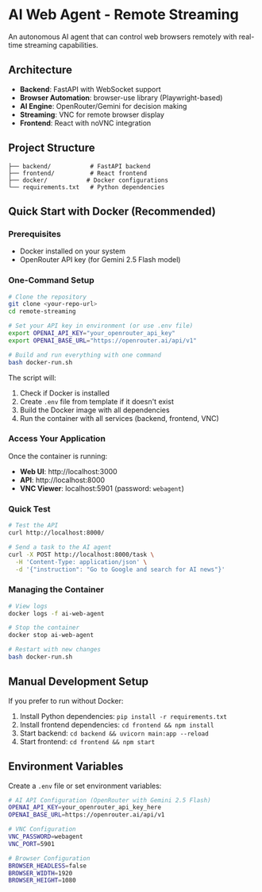 # AI Web Agent - Remote Streaming

An autonomous AI agent that can control web browsers remotely with real-time streaming capabilities.

## Architecture

- **Backend**: FastAPI with WebSocket support
- **Browser Automation**: browser-use library (Playwright-based)
- **AI Engine**: OpenRouter/Gemini for decision making
- **Streaming**: VNC for remote browser display
- **Frontend**: React with noVNC integration

## Project Structure

```
├── backend/           # FastAPI backend
├── frontend/          # React frontend
├── docker/           # Docker configurations
└── requirements.txt   # Python dependencies
```

## Quick Start with Docker (Recommended)

### Prerequisites
- Docker installed on your system
- OpenRouter API key (for Gemini 2.5 Flash model)

### One-Command Setup
```bash
# Clone the repository
git clone <your-repo-url>
cd remote-streaming

# Set your API key in environment (or use .env file)
export OPENAI_API_KEY="your_openrouter_api_key"
export OPENAI_BASE_URL="https://openrouter.ai/api/v1"

# Build and run everything with one command
bash docker-run.sh
```

The script will:
1. Check if Docker is installed
2. Create `.env` file from template if it doesn't exist
3. Build the Docker image with all dependencies
4. Run the container with all services (backend, frontend, VNC)

### Access Your Application
Once the container is running:
- **Web UI**: http://localhost:3000
- **API**: http://localhost:8000
- **VNC Viewer**: localhost:5901 (password: `webagent`)

### Quick Test
```bash
# Test the API
curl http://localhost:8000/

# Send a task to the AI agent
curl -X POST http://localhost:8000/task \
  -H 'Content-Type: application/json' \
  -d '{"instruction": "Go to Google and search for AI news"}'
```

### Managing the Container
```bash
# View logs
docker logs -f ai-web-agent

# Stop the container
docker stop ai-web-agent

# Restart with new changes
bash docker-run.sh
```

## Manual Development Setup

If you prefer to run without Docker:

1. Install Python dependencies: `pip install -r requirements.txt`
2. Install frontend dependencies: `cd frontend && npm install`
3. Start backend: `cd backend && uvicorn main:app --reload`
4. Start frontend: `cd frontend && npm start`

## Environment Variables

Create a `.env` file or set environment variables:

```bash
# AI API Configuration (OpenRouter with Gemini 2.5 Flash)
OPENAI_API_KEY=your_openrouter_api_key_here
OPENAI_BASE_URL=https://openrouter.ai/api/v1

# VNC Configuration
VNC_PASSWORD=webagent
VNC_PORT=5901

# Browser Configuration
BROWSER_HEADLESS=false
BROWSER_WIDTH=1920
BROWSER_HEIGHT=1080
```